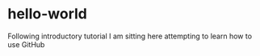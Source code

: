 # hello-world
Following introductory tutorial
I am sitting here attempting to learn how to use GitHub
